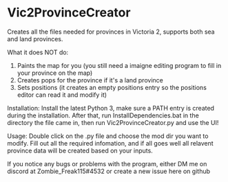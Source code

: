 # Vic2ProvinceCreator
Creates all the files needed for provinces in Victoria 2, supports both sea and land provinces. 

What it does NOT do: 

1. Paints the map for you (you still need a imaigne editing program to fill in your province on the map)
2. Creates pops for the province if it's a land province
3. Sets positions (it creates an empty positions entry so the positions editor can read it and modify it)


Installation: Install the latest Python 3, make sure a PATH entry is created during the installation. After that, run InstallDependencies.bat in the directory the file came in, then run Vic2ProvinceCreator.py and use the UI!

Usage: Double click on the .py file and choose the mod dir you want to modify. Fill out all the required infomation, and if all goes well all relavent province data will be created based on your inputs.

If you notice any bugs or problems with the program, either DM me on discord at Zombie_Freak115#4532 or create a new issue here on github
